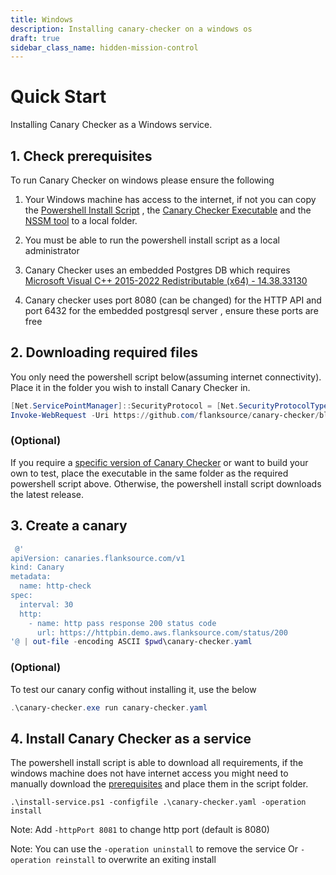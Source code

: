 ```yaml
---
title: Windows
description: Installing canary-checker on a windows os
draft: true
sidebar_class_name: hidden-mission-control
---
```


# Quick Start

Installing Canary Checker as a Windows service.

## 1. Check prerequisites

To run Canary Checker on windows please ensure the following

1. Your Windows machine has access to the internet, if not you can copy the [Powershell Install Script](https://link-url-here.org) , the [Canary Checker Executable](https://link-url-here.org) and the [NSSM tool](https://nssm.cc/release/nssm-2.24.zip) to a local folder.

2. You must be able to run the powershell install script as a local administrator
3. Canary Checker uses an embedded Postgres DB which requires [Microsoft Visual C++ 2015-2022 Redistributable (x64) - 14.38.33130](https://www.microsoft.com/en-us/Download/confirmation.aspx?id=52685)

4. Canary checker uses port 8080 (can be changed) for the HTTP API and port 6432 for the embedded postgresql server , ensure these ports are free

## 2. Downloading required files

You only need the powershell script below(assuming internet connectivity). Place it in the folder you wish to install Canary Checker in.

```powershell
[Net.ServicePointManager]::SecurityProtocol = [Net.SecurityProtocolType]::Tls12
Invoke-WebRequest -Uri https://github.com/flanksource/canary-checker/blob/master/install-service.ps1 -OutFile install-service.ps1
```

### (Optional)

If you require a [specific version of Canary Checker](https://github.com/flanksource/canary-checker/releases) or want to build your own to test, place the executable in the same folder as the required powershell script above. Otherwise, the powershell install script downloads the latest release.

## 3. Create a canary

```powershell
 @'
apiVersion: canaries.flanksource.com/v1
kind: Canary
metadata:
  name: http-check
spec:
  interval: 30
  http:
    - name: http pass response 200 status code
      url: https://httpbin.demo.aws.flanksource.com/status/200
'@ | out-file -encoding ASCII $pwd\canary-checker.yaml
```

### (Optional)

To test our canary config without installing it, use the below

```powershell
.\canary-checker.exe run canary-checker.yaml
```

## 4. Install Canary Checker as a service

The powershell install script is able to download all requirements, if the windows machine does not have internet access you might need to manually download the [prerequisites](/##-1.-check-prerequisites) and place them in the script folder.

```
.\install-service.ps1 -configfile .\canary-checker.yaml -operation install
```

Note: Add `-httpPort 8081` to change http port (default is 8080)

Note: You can use the `-operation uninstall` to remove the service Or `-operation reinstall` to overwrite an exiting install
